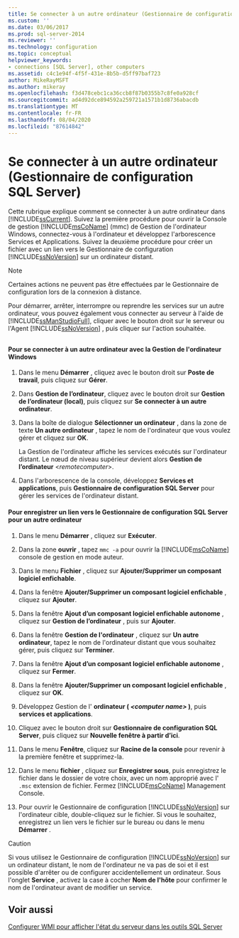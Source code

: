 ```yaml
---
title: Se connecter à un autre ordinateur (Gestionnaire de configuration SQL Server) | Microsoft Docs
ms.custom: ''
ms.date: 03/06/2017
ms.prod: sql-server-2014
ms.reviewer: ''
ms.technology: configuration
ms.topic: conceptual
helpviewer_keywords:
- connections [SQL Server], other computers
ms.assetid: c4c1e94f-4f5f-431e-8b5b-d5ff97baf723
author: MikeRayMSFT
ms.author: mikeray
ms.openlocfilehash: f3d478cebc1ca36ccb8f87b0355b7c8fe0a928cf
ms.sourcegitcommit: ad4d92dce894592a259721a1571b1d8736abacdb
ms.translationtype: MT
ms.contentlocale: fr-FR
ms.lasthandoff: 08/04/2020
ms.locfileid: "87614842"
---
```

# <a name="connect-to-another-computer-sql-server-configuration-manager"></a>Se connecter à un autre ordinateur (Gestionnaire de configuration SQL Server)
  Cette rubrique explique comment se connecter à un autre ordinateur dans [!INCLUDE[ssCurrent](../../includes/sscurrent-md.md)]. Suivez la première procédure pour ouvrir la Console de gestion [!INCLUDE[msCoName](../../includes/msconame-md.md)] (mmc) de Gestion de l'ordinateur Windows, connectez-vous à l'ordinateur et développez l'arborescence Services et Applications. Suivez la deuxième procédure pour créer un fichier avec un lien vers le Gestionnaire de configuration [!INCLUDE[ssNoVersion](../../includes/ssnoversion-md.md)] sur un ordinateur distant.  
  
> [!NOTE]  
>  Certaines actions ne peuvent pas être effectuées par le Gestionnaire de configuration lors de la connexion à distance.  
  
 Pour démarrer, arrêter, interrompre ou reprendre les services sur un autre ordinateur, vous pouvez également vous connecter au serveur à l'aide de [!INCLUDE[ssManStudioFull](../../includes/ssmanstudiofull-md.md)], cliquer avec le bouton droit sur le serveur ou l'Agent [!INCLUDE[ssNoVersion](../../includes/ssnoversion-md.md)] , puis cliquer sur l'action souhaitée.  
  
##  <a name="SSMSProcedure"></a>  
  
#### <a name="to-connect-to-another-computer-with-windows-computer-management"></a>Pour se connecter à un autre ordinateur avec la Gestion de l'ordinateur Windows  
  
1.  Dans le menu **Démarrer** , cliquez avec le bouton droit sur **Poste de travail**, puis cliquez sur **Gérer**.  
  
2.  Dans **Gestion de l’ordinateur**, cliquez avec le bouton droit sur **Gestion de l’ordinateur (local)**, puis cliquez sur **Se connecter à un autre ordinateur**.  
  
3.  Dans la boîte de dialogue **Sélectionner un ordinateur** , dans la zone de texte **Un autre ordinateur** , tapez le nom de l'ordinateur que vous voulez gérer et cliquez sur **OK**.  
  
     La Gestion de l'ordinateur affiche les services exécutés sur l'ordinateur distant. Le nœud de niveau supérieur devient alors **Gestion de l’ordinateur** \<*remotecomputer*>.  
  
4.  Dans l'arborescence de la console, développez **Services et applications**, puis **Gestionnaire de configuration SQL Server** pour gérer les services de l'ordinateur distant.  
  
#### <a name="to-save-a-link-to-sql-server-configuration-manager-for-another-computer"></a>Pour enregistrer un lien vers le Gestionnaire de configuration SQL Server pour un autre ordinateur  
  
1.  Dans le menu **Démarrer** , cliquez sur **Exécuter**.  
  
2.  Dans la zone **ouvrir** , tapez `mmc -a` pour ouvrir la [!INCLUDE[msCoName](../../includes/msconame-md.md)] console de gestion en mode auteur.  
  
3.  Dans le menu **Fichier** , cliquez sur **Ajouter/Supprimer un composant logiciel enfichable**.  
  
4.  Dans la fenêtre **Ajouter/Supprimer un composant logiciel enfichable** , cliquez sur **Ajouter**.  
  
5.  Dans la fenêtre **Ajout d’un composant logiciel enfichable autonome** , cliquez sur **Gestion de l’ordinateur** , puis sur **Ajouter**.  
  
6.  Dans la fenêtre **Gestion de l'ordinateur** , cliquez sur **Un autre ordinateur**, tapez le nom de l'ordinateur distant que vous souhaitez gérer, puis cliquez sur **Terminer**.  
  
7.  Dans la fenêtre **Ajout d’un composant logiciel enfichable autonome** , cliquez sur **Fermer**.  
  
8.  Dans la fenêtre **Ajouter/Supprimer un composant logiciel enfichable** , cliquez sur **OK**.  
  
9. Développez Gestion de l' **ordinateur ( ***\<computer name>*** )**, puis **services et applications**.  
  
10. Cliquez avec le bouton droit sur **Gestionnaire de configuration SQL Server**, puis cliquez sur **Nouvelle fenêtre à partir d’ici**.  
  
11. Dans le menu **Fenêtre**, cliquez sur **Racine de la console** pour revenir à la première fenêtre et supprimez-la.  
  
12. Dans le menu **fichier** , cliquez sur **Enregistrer sous**, puis enregistrez le fichier dans le dossier de votre choix, avec un nom approprié avec l' `.msc` extension de fichier. Fermez [!INCLUDE[msCoName](../../includes/msconame-md.md)] Management Console.  
  
13. Pour ouvrir le Gestionnaire de configuration [!INCLUDE[ssNoVersion](../../includes/ssnoversion-md.md)] sur l'ordinateur cible, double-cliquez sur le fichier. Si vous le souhaitez, enregistrez un lien vers le fichier sur le bureau ou dans le menu **Démarrer** .  
  
> [!CAUTION]  
>  Si vous utilisez le Gestionnaire de configuration [!INCLUDE[ssNoVersion](../../includes/ssnoversion-md.md)] sur un ordinateur distant, le nom de l'ordinateur ne va pas de soi et il est possible d'arrêter ou de configurer accidentellement un ordinateur. Sous l'onglet **Service** , activez la case à cocher **Nom de l'hôte** pour confirmer le nom de l'ordinateur avant de modifier un service.  
  
## <a name="see-also"></a>Voir aussi  
 [Configurer WMI pour afficher l'état du serveur dans les outils SQL Server](../../ssms/configure-wmi-to-show-server-status-in-sql-server-tools.md)  
  
  
